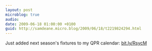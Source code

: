 ```yaml
---
layout: post
microblog: true
audio: 
date: 2009-06-18 01:00:00 +0100
guid: http://samdeane.micro.blog/2009/06/18/t2219824294.html
---
```

Just added next season's fixtures to my QPR calendar: [bit.ly/RsycM](http://bit.ly/RsycM)
